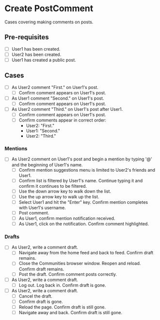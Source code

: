 # Create PostComment 

Cases covering making comments on posts.

## Pre-requisites

- [ ] User1 has been created.
- [ ] User2 has been created.
- [ ] User1 has created a public post.

## Cases

- [ ] As User2 comment "First." on User1's post.
    - [ ] Confirm comment appears on User1's post.

- [ ] As User1 comment "Second." on User1's post.
    - [ ] Confirm comment appears on User1's post.

- [ ] As User2 comment "Third." on User1's post after User1.
    - [ ] Confirm comment appears on User1's post.
    - [ ] Confirm comments appear in correct order:
        - User2: "First." 
        - User1: "Second." 
        - User2: "Third." 

### Mentions

- [ ] As User2 comment on User1's post and begin a mention by typing '@' and the beginning of User1's name.
    - [ ] Confirm mention suggestions menu is limited to User2's friends and User1.
    - [ ] Confirm list is filtered by User1's name. Continue typing it and confirm it continues to be filtered.
    - [ ] Use the down arrow key to walk down the list.
    - [ ] Use the up arrow key to walk up the list.
    - [ ] Select User1 and hit the "Enter" key. Confirm mention completes with User1's username.
    - [ ] Post comment.
    - [ ] As User1, confirm mention notification received.
    - [ ] As User1, click on the notification.  Confirm comment highlighted.

### Drafts

- [ ] As User2, write a comment draft.
    - [ ] Navigate away from the home feed and back to feed.  Confirm draft remains. 
    - [ ] Close the Communities browser window. Reopen and reload.  Confirm draft remains.
    - [ ] Post the draft. Confirm comment posts correctly.

- [ ] As User2, write a comment draft.
    - [ ] Log out. Log back in. Confirm draft is gone.

- [ ] As User2, write a comment draft.
    - [ ] Cancel the draft.
    - [ ] Confirm draft is gone.
    - [ ] Reload the page.  Confirm draft is still gone.
    - [ ] Navigate away and back. Confirm draft is still gone.
